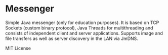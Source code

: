 # Messenger
Simple Java messenger (only for education purposes). It is based on TCP Sockets (custom binary protocol), Java Threads for multithreading and consists of independent client and server applications.
Supports image and file transfers as well as server discovery in the LAN via JmDNS.

MIT License
